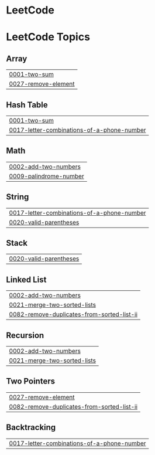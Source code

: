 # LeetCode
<!---LeetCode Topics Start-->
# LeetCode Topics
## Array
|  |
| ------- |
| [0001-two-sum](https://github.com/deekshith15kumar/LeetCode/tree/master/0001-two-sum) |
| [0027-remove-element](https://github.com/deekshith15kumar/LeetCode/tree/master/0027-remove-element) |
## Hash Table
|  |
| ------- |
| [0001-two-sum](https://github.com/deekshith15kumar/LeetCode/tree/master/0001-two-sum) |
| [0017-letter-combinations-of-a-phone-number](https://github.com/deekshith15kumar/LeetCode/tree/master/0017-letter-combinations-of-a-phone-number) |
## Math
|  |
| ------- |
| [0002-add-two-numbers](https://github.com/deekshith15kumar/LeetCode/tree/master/0002-add-two-numbers) |
| [0009-palindrome-number](https://github.com/deekshith15kumar/LeetCode/tree/master/0009-palindrome-number) |
## String
|  |
| ------- |
| [0017-letter-combinations-of-a-phone-number](https://github.com/deekshith15kumar/LeetCode/tree/master/0017-letter-combinations-of-a-phone-number) |
| [0020-valid-parentheses](https://github.com/deekshith15kumar/LeetCode/tree/master/0020-valid-parentheses) |
## Stack
|  |
| ------- |
| [0020-valid-parentheses](https://github.com/deekshith15kumar/LeetCode/tree/master/0020-valid-parentheses) |
## Linked List
|  |
| ------- |
| [0002-add-two-numbers](https://github.com/deekshith15kumar/LeetCode/tree/master/0002-add-two-numbers) |
| [0021-merge-two-sorted-lists](https://github.com/deekshith15kumar/LeetCode/tree/master/0021-merge-two-sorted-lists) |
| [0082-remove-duplicates-from-sorted-list-ii](https://github.com/deekshith15kumar/LeetCode/tree/master/0082-remove-duplicates-from-sorted-list-ii) |
## Recursion
|  |
| ------- |
| [0002-add-two-numbers](https://github.com/deekshith15kumar/LeetCode/tree/master/0002-add-two-numbers) |
| [0021-merge-two-sorted-lists](https://github.com/deekshith15kumar/LeetCode/tree/master/0021-merge-two-sorted-lists) |
## Two Pointers
|  |
| ------- |
| [0027-remove-element](https://github.com/deekshith15kumar/LeetCode/tree/master/0027-remove-element) |
| [0082-remove-duplicates-from-sorted-list-ii](https://github.com/deekshith15kumar/LeetCode/tree/master/0082-remove-duplicates-from-sorted-list-ii) |
## Backtracking
|  |
| ------- |
| [0017-letter-combinations-of-a-phone-number](https://github.com/deekshith15kumar/LeetCode/tree/master/0017-letter-combinations-of-a-phone-number) |
<!---LeetCode Topics End-->